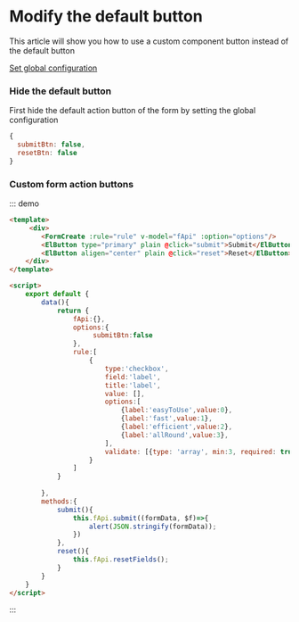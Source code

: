 # Modify the default button

This article will show you how to use a custom component button instead of the default button

[Set global configuration](/en/v2/guide/global-options.html)

### Hide the default button

First hide the default action button of the form by setting the global configuration
```js
{
  submitBtn: false,
  resetBtn: false
}
```


### Custom form action buttons

::: demo
```html
<template>
     <div>
        <FormCreate :rule="rule" v-model="fApi" :option="options"/>
        <ElButton type="primary" plain @click="submit">Submit</ElButton>
        <ElButton aligen="center" plain @click="reset">Reset</ElButton>
    </div>
</template>

<script>
    export default {
        data(){
            return {
                fApi:{},
                options:{
                     submitBtn:false
                },
                rule:[
                    {
                        type:'checkbox',
                        field:'label',
                        title:'label',
                        value: [],
                        options:[
                            {label:'easyToUse',value:0},
                            {label:'fast',value:1},
                            {label:'efficient',value:2},
                            {label:'allRound',value:3},
                        ],
                        validate: [{type: 'array', min:3, required: true, message:'Select at least 3'}]
                    }
                ]
            }
            
        },
        methods:{
            submit(){
                this.fApi.submit((formData, $f)=>{
                    alert(JSON.stringify(formData));
                })
            },
            reset(){
                this.fApi.resetFields();
            }
        }
    }
</script>
```
:::